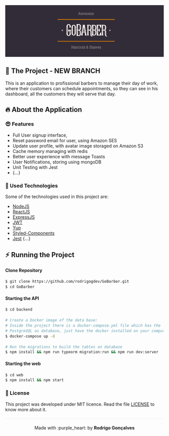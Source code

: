 <div align="center" style="margin-bottom: 20px;">
<img alt="gobarber" src="./img/logo.png" width="auto" heigth="auto"/>
</div>

<div align="center" style="margin: 20px;">

</div>

## :barber: The Project - NEW BRANCH

This is an application to profissional barbers to manage their day of work, where their customers can schedule appointments, so they can see in his dashboard, all the customers they will serve that day.

## :fire: About the Application

### :sunglasses: Features

- Full User signup interface,
- Reset password email for user, using Amazon SES
- Update user profile, with avatar image storaged on Amazon S3
- Cache memory managing with redis
- Better user experience with message Toasts
- User Notifications, storing using mongoDB
- Unit Testing with Jest
- {...}


### :rocket: Used Technologies

Some of the technologies used in this project are:

- [NodeJS](https://nodejs.org/en/)
- [ReactJS](https://pt-br.reactjs.org/)
- [ExpressJS](https://expressjs.com/pt-br/)
- [JWT](https://jwt.io/)
- [Yup](https://github.com/jquense/yup)
- [Styled-Components](https://styled-components.com/)
- [Jest](https://jestjs.io/)
{...}

## :zap: Running the Project
#### Clone Repository
```sh
$ git clone https://github.com/rodrigogdev/GoBarber.git
$ cd GoBarber
```
#### Starting the API
```sh
$ cd backend

# Create a Docker image of the data base:
# Inside the project there is a docker-compose.yml file which has the
# PostgreSQL as database, just have the docker installed on your computer.
$ docker-compose up -d

# Run the migrations to build the tables on database
$ npm install && npm run typeorm migration:run && npm run dev:server
```

#### Starting the web
```sh
$ cd web
$ npm install && npm start
```
### :memo: License

This project was developed under MIT licence. Read the file [LICENSE](LICENSE.md) to know more about it.

<p align="center" style="margin-top: 20px; border-top: 1px solid #eee; padding-top: 20px;">Made with :purple_heart: by <strong> Rodrigo Gonçalves</strong> </p>